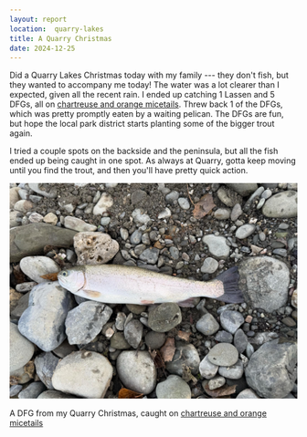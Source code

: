 ```yaml
---
layout: report
location:  quarry-lakes
title: A Quarry Christmas
date: 2024-12-25
---
```


Did a Quarry Lakes Christmas today with my family --- they don't fish, but they wanted to accompany me today! The water was a lot clearer than I expected, given all the recent rain. I ended up catching 1 Lassen and 5 DFGs, all on <a href="https://amzn.to/4gRkgPn">chartreuse and orange micetails</a>. Threw back 1 of the DFGs, which was pretty promptly eaten by a waiting pelican. The DFGs are fun, but hope the local park district starts planting some of the bigger trout again.

I tried a couple spots on the backside and the peninsula, but all the fish ended up being caught in one spot. As always at Quarry, gotta keep moving until you find the trout, and then you'll have pretty quick action.


![A DFG](/assets/reports/12_25_24_dfg.jpg)
<div class="caption">A DFG from my Quarry Christmas, caught on <a href="https://amzn.to/4gRkgPn">chartreuse and orange micetails</a></div>

<!-- Check out our [Quarry Lakes Fishing Guide](/quarry-lakes). -->